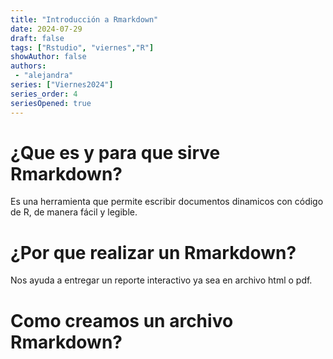```yaml
---
title: "Introducción a Rmarkdown"
date: 2024-07-29
draft: false
tags: ["Rstudio", "viernes","R"]
showAuthor: false
authors:
 - "alejandra"
series: ["Viernes2024"]
series_order: 4
seriesOpened: true
---
```



# ¿Que es y para que sirve Rmarkdown?

Es una herramienta que permite escribir documentos dinamicos con código de R, de manera fácil y legible.

# ¿Por que realizar un Rmarkdown?

Nos ayuda a entregar un reporte interactivo ya sea en archivo html o pdf.

# Como creamos un archivo Rmarkdown?